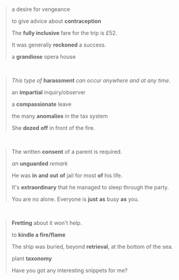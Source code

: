 

<br>

> a desire for vengeance
>
> to give advice about **contraception**
>
> The **fully inclusive** fare for the trip is £52.
>
> It was generally **reckoned** a success. 
>
> a **grandiose** opera house 

<br>

>  *This* *type* *of*  **harassment** *can* *occur* *anywhere* *and* *at* *any* *time*.
>
> an **impartial** inquiry/observer
>
> a **compassionate** leave
>
> the many **anomalies** in the tax system
>
> She **dozed** **off** in front of the fire.

<br>

> The written **consent** of a parent is required. 
>
> *an* **unguarded** *remark*
>
> He was **in** **and** **out** **of** jail for most **of** his life.
>
> It's **extraordinary** that he managed to sleep through the party.
>
> You are no alone. Everyone is **just** **as** busy **as** you. 

<br>

> **Fretting** about it won't help.
>
> to **kindle a fire/flame** 
>
> The ship was buried, beyond **retrieval**, at the bottom of the sea. 
>
> plant **taxonomy**
>
> Have you got any interesting snippets for me?

<br>







